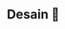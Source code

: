 ---
title: Desain 🎨
description: 
image: "https://img.freepik.com/premium-vector/designer-drawing-with-pen-graphic-editor-man-creating-website-user-interface-graphic-design-ui-creative-service-concept-horizontal-full-length-vector-illustration_48369-36707.jpg"

# Badge style
style:
    background: "#2a9d8f"
    color: "#fff"
---
